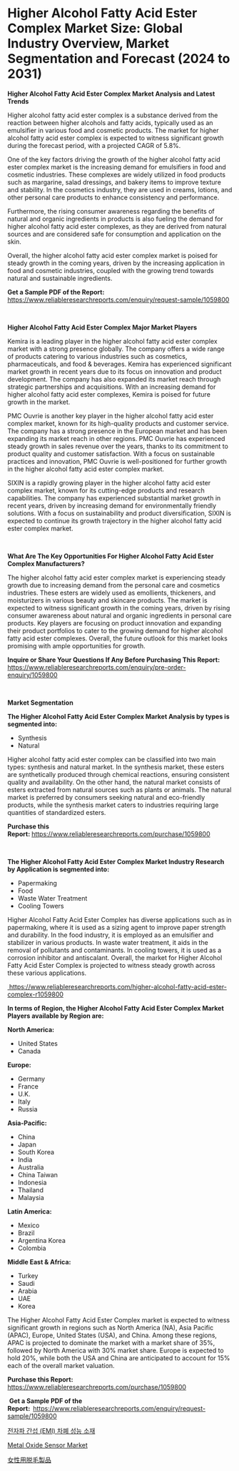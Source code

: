 <p><h1>Higher Alcohol Fatty Acid Ester Complex Market Size: Global Industry Overview, Market Segmentation and Forecast (2024 to 2031)</h1></p><p><strong>Higher Alcohol Fatty Acid Ester Complex Market Analysis and Latest Trends</strong></p>
<p><p>Higher alcohol fatty acid ester complex is a substance derived from the reaction between higher alcohols and fatty acids, typically used as an emulsifier in various food and cosmetic products. The market for higher alcohol fatty acid ester complex is expected to witness significant growth during the forecast period, with a projected CAGR of 5.8%. </p><p>One of the key factors driving the growth of the higher alcohol fatty acid ester complex market is the increasing demand for emulsifiers in food and cosmetic industries. These complexes are widely utilized in food products such as margarine, salad dressings, and bakery items to improve texture and stability. In the cosmetics industry, they are used in creams, lotions, and other personal care products to enhance consistency and performance.</p><p>Furthermore, the rising consumer awareness regarding the benefits of natural and organic ingredients in products is also fueling the demand for higher alcohol fatty acid ester complexes, as they are derived from natural sources and are considered safe for consumption and application on the skin.</p><p>Overall, the higher alcohol fatty acid ester complex market is poised for steady growth in the coming years, driven by the increasing application in food and cosmetic industries, coupled with the growing trend towards natural and sustainable ingredients.</p></p>
<p><strong>Get a Sample PDF of the Report:&nbsp;</strong> <a href="https://www.reliableresearchreports.com/enquiry/request-sample/1059800">https://www.reliableresearchreports.com/enquiry/request-sample/1059800</a></p>
<p>&nbsp;</p>
<p><strong>Higher Alcohol Fatty Acid Ester Complex Major Market Players</strong></p>
<p><p>Kemira is a leading player in the higher alcohol fatty acid ester complex market with a strong presence globally. The company offers a wide range of products catering to various industries such as cosmetics, pharmaceuticals, and food & beverages. Kemira has experienced significant market growth in recent years due to its focus on innovation and product development. The company has also expanded its market reach through strategic partnerships and acquisitions. With an increasing demand for higher alcohol fatty acid ester complexes, Kemira is poised for future growth in the market.</p><p>PMC Ouvrie is another key player in the higher alcohol fatty acid ester complex market, known for its high-quality products and customer service. The company has a strong presence in the European market and has been expanding its market reach in other regions. PMC Ouvrie has experienced steady growth in sales revenue over the years, thanks to its commitment to product quality and customer satisfaction. With a focus on sustainable practices and innovation, PMC Ouvrie is well-positioned for further growth in the higher alcohol fatty acid ester complex market.</p><p>SIXIN is a rapidly growing player in the higher alcohol fatty acid ester complex market, known for its cutting-edge products and research capabilities. The company has experienced substantial market growth in recent years, driven by increasing demand for environmentally friendly solutions. With a focus on sustainability and product diversification, SIXIN is expected to continue its growth trajectory in the higher alcohol fatty acid ester complex market.</p></p>
<p>&nbsp;</p>
<p><strong>What Are The Key Opportunities For Higher Alcohol Fatty Acid Ester Complex Manufacturers?</strong></p>
<p><p>The higher alcohol fatty acid ester complex market is experiencing steady growth due to increasing demand from the personal care and cosmetics industries. These esters are widely used as emollients, thickeners, and moisturizers in various beauty and skincare products. The market is expected to witness significant growth in the coming years, driven by rising consumer awareness about natural and organic ingredients in personal care products. Key players are focusing on product innovation and expanding their product portfolios to cater to the growing demand for higher alcohol fatty acid ester complexes. Overall, the future outlook for this market looks promising with ample opportunities for growth.</p></p>
<p><strong>Inquire or Share Your Questions If Any Before Purchasing This Report:</strong> <a href="https://www.reliableresearchreports.com/enquiry/pre-order-enquiry/1059800">https://www.reliableresearchreports.com/enquiry/pre-order-enquiry/1059800</a></p>
<p>&nbsp;</p>
<p><strong>Market Segmentation</strong></p>
<p><strong>The Higher Alcohol Fatty Acid Ester Complex Market Analysis by types is segmented into:</strong></p>
<p><ul><li>Synthesis</li><li>Natural</li></ul></p>
<p><p>Higher alcohol fatty acid ester complex can be classified into two main types: synthesis and natural market. In the synthesis market, these esters are synthetically produced through chemical reactions, ensuring consistent quality and availability. On the other hand, the natural market consists of esters extracted from natural sources such as plants or animals. The natural market is preferred by consumers seeking natural and eco-friendly products, while the synthesis market caters to industries requiring large quantities of standardized esters.</p></p>
<p><strong>Purchase this Report:&nbsp;</strong><a href="https://www.reliableresearchreports.com/purchase/1059800">https://www.reliableresearchreports.com/purchase/1059800</a></p>
<p>&nbsp;</p>
<p><strong>The Higher Alcohol Fatty Acid Ester Complex Market Industry Research by Application is segmented into:</strong></p>
<p><ul><li>Papermaking</li><li>Food</li><li>Waste Water Treatment</li><li>Cooling Towers</li></ul></p>
<p><p>Higher Alcohol Fatty Acid Ester Complex has diverse applications such as in papermaking, where it is used as a sizing agent to improve paper strength and durability. In the food industry, it is employed as an emulsifier and stabilizer in various products. In waste water treatment, it aids in the removal of pollutants and contaminants. In cooling towers, it is used as a corrosion inhibitor and antiscalant. Overall, the market for Higher Alcohol Fatty Acid Ester Complex is projected to witness steady growth across these various applications.</p></p>
<p><a href="https://www.reliableresearchreports.com/higher-alcohol-fatty-acid-ester-complex-r1059800">&nbsp;https://www.reliableresearchreports.com/higher-alcohol-fatty-acid-ester-complex-r1059800</a></p>
<p><strong>In terms of Region, the Higher Alcohol Fatty Acid Ester Complex Market Players available by Region are:</strong></p>
<p>
    <p> <strong> North America: </strong>
        <ul>
            <li>United States</li>
            <li>Canada</li>
        </ul>
        </p> 
    <p> <strong> Europe: </strong>
        <ul>
            <li>Germany</li>
            <li>France</li>
            <li>U.K.</li>
            <li>Italy</li>
            <li>Russia</li>
        </ul>
        </p> 
    <p> <strong> Asia-Pacific: </strong>
        <ul>
            <li>China</li>
            <li>Japan</li>
            <li>South Korea</li>
            <li>India</li>
            <li>Australia</li>
            <li>China Taiwan</li>
            <li>Indonesia</li>
            <li>Thailand</li>
            <li>Malaysia</li>
        </ul>
        </p> 
    <p> <strong> Latin America: </strong>
        <ul>
            <li>Mexico</li>
            <li>Brazil</li>
            <li>Argentina Korea</li>
            <li>Colombia</li>
        </ul>
        </p> 
    <p> <strong> Middle East & Africa: </strong>
        <ul>
            <li>Turkey</li>
            <li>Saudi</li>
            <li>Arabia</li>
            <li>UAE</li>
            <li>Korea</li>
        </ul>
    </p>
    </p>
<p><p>The Higher Alcohol Fatty Acid Ester Complex market is expected to witness significant growth in regions such as North America (NA), Asia Pacific (APAC), Europe, United States (USA), and China. Among these regions, APAC is projected to dominate the market with a market share of 35%, followed by North America with 30% market share. Europe is expected to hold 20%, while both the USA and China are anticipated to account for 15% each of the overall market valuation.</p></p>
<p><strong>Purchase this Report: </strong><a href="https://www.reliableresearchreports.com/purchase/1059800">https://www.reliableresearchreports.com/purchase/1059800</a></p>
<p>&nbsp;<strong>Get a Sample PDF of the Report:&nbsp;&nbsp;</strong><a href="https://www.reliableresearchreports.com/enquiry/request-sample/1059800">https://www.reliableresearchreports.com/enquiry/request-sample/1059800</a></p>
<p><strong></strong></p>
<p><p><a href="https://medium.com/@joanacasper2001/%EC%A0%84%EC%9E%90%EA%B8%B0-%EA%B0%84%EC%84%AD-emi-%EC%B0%A8%ED%8F%90-%EC%84%B1%EB%8A%A5-%EC%86%8C%EC%9E%AC-%EC%8B%9C%EC%9E%A5-%ED%86%B5%EC%B0%B0-%EC%8B%9C%EC%9E%A5-%EB%8F%99%ED%96%A5-%EC%84%B1%EC%9E%A5-2024%EB%85%84%EB%B6%80%ED%84%B0-2031%EB%85%84%EA%B9%8C%EC%A7%80-%EC%98%88%EC%B8%A1-1d7e488c7fce">전자파 간섭 (EMI) 차폐 성능 소재</a></p><p><a href="https://github.com/lorenzaSchmeler/Market-Research-Report-List-1/blob/main/metal-oxide-sensor-market.md">Metal Oxide Sensor Market</a></p><p><a href="https://medium.com/@austinjames1907/%E5%A5%B3%E6%80%A7%E3%81%AE%E8%84%B1%E6%AF%9B%E8%A3%BD%E5%93%81%E5%B8%82%E5%A0%B4-2031%E5%B9%B4%E3%81%BE%E3%81%A7%E3%81%AE%E3%83%88%E3%83%AC%E3%83%B3%E3%83%89-%E4%BA%88%E6%B8%AC-%E7%AB%B6%E5%90%88%E5%88%86%E6%9E%90-446c03646e59">女性用脱毛製品</a></p></p>